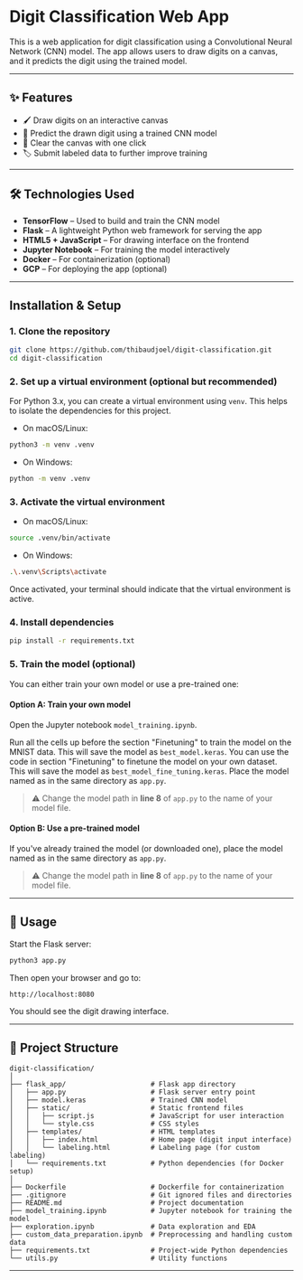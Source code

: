 # Digit Classification Web App

This is a web application for digit classification using a Convolutional Neural Network (CNN) model. The app allows users to draw digits on a canvas, and it predicts the digit using the trained model.

---

## ✨ Features

- 🖌️ Draw digits on an interactive canvas  
- 🤖 Predict the drawn digit using a trained CNN model  
- 🧼 Clear the canvas with one click  
- 🏷️ Submit labeled data to further improve training  

---

## 🛠️ Technologies Used
- **TensorFlow** – Used to build and train the CNN model  
- **Flask** – A lightweight Python web framework for serving the app  
- **HTML5 + JavaScript** – For drawing interface on the frontend
- **Jupyter Notebook** – For training the model interactively
- **Docker** – For containerization (optional)
- **GCP** – For deploying the app (optional)

---

## Installation & Setup

### 1. Clone the repository

```bash
git clone https://github.com/thibaudjoel/digit-classification.git
cd digit-classification
```
### 2. Set up a virtual environment (optional but recommended)

For Python 3.x, you can create a virtual environment using `venv`. This helps to isolate the dependencies for this project.

- On macOS/Linux:

```bash
python3 -m venv .venv
```

- On Windows:

```bash
python -m venv .venv
```

### 3. Activate the virtual environment

- On macOS/Linux:

```bash
source .venv/bin/activate
```

- On Windows:

```bash
.\.venv\Scripts\activate
```

Once activated, your terminal should indicate that the virtual environment is active.

### 4. Install dependencies

```bash
pip install -r requirements.txt
```

### 5. Train the model (optional)

You can either train your own model or use a pre-trained one:

#### Option A: Train your own model

Open the Jupyter notebook `model_training.ipynb`.

Run all the cells up before the section "Finetuning" to train the model on the MNIST data. This will save the model as `best_model.keras`. You can use the code in section "Finetuning" to finetune the model on your own dataset. This will save the model as `best_model_fine_tuning.keras`. Place the model named as in the same directory as `app.py`.
> ⚠️ Change the model path in **line 8** of `app.py` to the name of your model file.

#### Option B: Use a pre-trained model

If you've already trained the model (or downloaded one), place the model named as in the same directory as `app.py`.

> ⚠️ Change the model path in **line 8** of `app.py` to the name of your model file.

---

## 🚀 Usage

Start the Flask server:

```bash
python3 app.py
```

Then open your browser and go to:

```
http://localhost:8080
```

You should see the digit drawing interface.

---

## 📁 Project Structure
```
digit-classification/
│
├── flask_app/                     # Flask app directory  
│   ├── app.py                     # Flask server entry point  
│   ├── model.keras                # Trained CNN model  
│   ├── static/                    # Static frontend files  
│   │   ├── script.js              # JavaScript for user interaction  
│   │   └── style.css              # CSS styles  
│   ├── templates/                 # HTML templates  
│   │   ├── index.html             # Home page (digit input interface)  
│   │   └── labeling.html          # Labeling page (for custom labeling)  
│   └── requirements.txt           # Python dependencies (for Docker setup)  
│
├── Dockerfile                     # Dockerfile for containerization  
├── .gitignore                     # Git ignored files and directories  
├── README.md                      # Project documentation  
├── model_training.ipynb           # Jupyter notebook for training the model  
├── exploration.ipynb              # Data exploration and EDA  
├── custom_data_preparation.ipynb  # Preprocessing and handling custom data  
├── requirements.txt               # Project-wide Python dependencies  
└── utils.py                       # Utility functions
```

---
